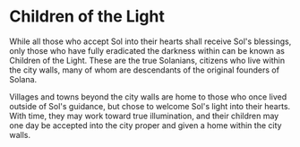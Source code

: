 # Children of the Light

While all those who accept Sol into their hearts shall receive Sol's blessings, only those who have fully eradicated the darkness within can be known as Children of the Light. These are the true Solanians, citizens who live within the city walls, many of whom are descendants of the original founders of Solana.

Villages and towns beyond the city walls are home to those who once lived outside of Sol's guidance, but chose to welcome Sol's light into their hearts. With time, they may work toward true illumination, and their children may one day be accepted into the city proper and given a home within the city walls.
